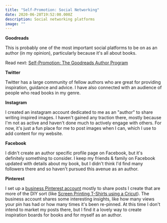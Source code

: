 ```yaml
---
title: "Self-Promotion: Social Networking"
date: 2020-06-28T19:52:00.000Z
description: Social networking platforms
image: ""
---
```

**Goodreads**

This is probably one of the most important social platforms to be on as an author (in my opinion), particularly because it's all about books.

Read next: [Self-Promotion: The Goodreads Author Program](/post/self-promotion-the-goodreads-author-program/)

**Twitter**

Twitter has a large community of fellow authors who are great for providing inspiration, guidance and advice. I have also connected with an audience of people who read books in my genre.

**Instagram**

I created an instagram account dedicated to me as an "author" to share writing inspired images. I haven't gained any traction there, mostly because I'm not as active and haven't done much to actively engage with others. For now, it's just a fun place for me to post images when I can, which I use to add content for my website.

**Facebook**

I didn't create an author specific profile page on Facebook, but it's definitely something to consider. I keep my friends & family on Facebook updated with details about my book, but I didn't think I'd find many followers there and so haven't pursued this avenue as an author.

**Pinterest**

I set up a [business Pinterest account](https://business.pinterest.com/) mostly to share posts I create that are more of the DIY sort (like [Screen Printing T-Shirts using a Cricut](/post/self-promotion-screen-printing-t-shirts-using-a-cricut/)). The business account shares some interesting insights, like how many views your pin has had or how many times it's been re-pinned. At this time I don't intend to market my posts there, but I find it a lovely way to create inspiration boards for books and for myself as an author.